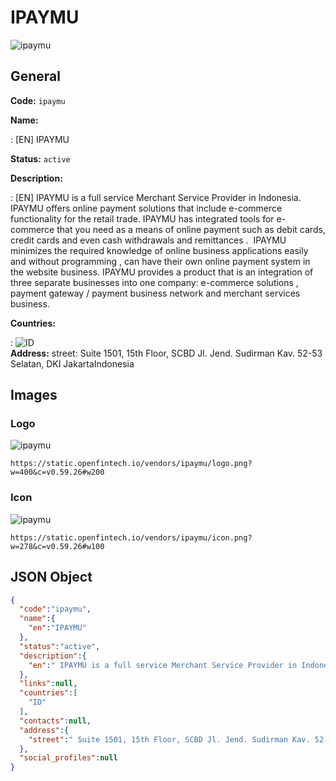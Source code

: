 
# IPAYMU 
![ipaymu](https://static.openfintech.io/vendors/ipaymu/logo.png?w=400&c=v0.59.26#w200)  

## General 
 
**Code:** `ipaymu` 
 
**Name:** 
 
:	[EN] IPAYMU 
 
**Status:** `active` 
 
**Description:** 
 
: [EN]  IPAYMU is a full service Merchant Service Provider in Indonesia.    IPAYMU offers online payment solutions that include e-commerce functionality for the retail trade. IPAYMU has integrated tools for e-commerce that you need as a means of online payment such as debit cards, credit cards and even cash withdrawals and remittances .  IPAYMU minimizes the required knowledge of online business applications easily and without programming , can have their own online payment system in the website business. IPAYMU provides a product that is an integration of three separate businesses into one company: e-commerce solutions , payment gateway / payment business network and merchant services business.    
 
 
**Countries:** 
 
:	![ID](https://cdnjs.cloudflare.com/ajax/libs/flag-icon-css/3.3.0/flags/4x3/id.svg#w24)  
**Address:** 
street:  Suite 1501, 15th Floor, SCBD Jl. Jend. Sudirman Kav. 52-53 Selatan, DKI JakartaIndonesia  

## Images 

### Logo 
 
![ipaymu](https://static.openfintech.io/vendors/ipaymu/logo.png?w=400&c=v0.59.26#w200)  

```
https://static.openfintech.io/vendors/ipaymu/logo.png?w=400&c=v0.59.26#w200
```  

### Icon 
 
![ipaymu](https://static.openfintech.io/vendors/ipaymu/icon.png?w=278&c=v0.59.26#w100)  

```
https://static.openfintech.io/vendors/ipaymu/icon.png?w=278&c=v0.59.26#w100
```  

## JSON Object 

```json
{
  "code":"ipaymu",
  "name":{
    "en":"IPAYMU"
  },
  "status":"active",
  "description":{
    "en":" IPAYMU is a full service Merchant Service Provider in Indonesia.\u00a0 \u00a0 IPAYMU offers online payment solutions that include e-commerce functionality for the retail trade. IPAYMU has integrated tools for e-commerce that you need as a means of online payment such as debit cards, credit cards and even cash withdrawals and remittances .\u00a0 IPAYMU minimizes the required knowledge of online business applications easily and without programming , can have their own online payment system in the website business. IPAYMU provides a product that is an integration of three separate businesses into one company: e-commerce solutions , payment gateway \/ payment business network and merchant services business. \u00a0 "
  },
  "links":null,
  "countries":[
    "ID"
  ],
  "contacts":null,
  "address":{
    "street":" Suite 1501, 15th Floor, SCBD Jl. Jend. Sudirman Kav. 52-53 Selatan, DKI JakartaIndonesia "
  },
  "social_profiles":null
}
```  
